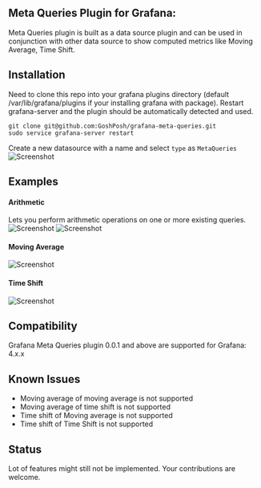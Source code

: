 ## Meta Queries Plugin for Grafana:
Meta Queries plugin is built as a data source plugin and can be used in conjunction with other data source to show computed metrics like Moving Average, Time Shift.
  
## Installation
Need to clone this repo into your grafana plugins directory (default /var/lib/grafana/plugins if your installing grafana with package).
Restart grafana-server and the plugin should be automatically detected and used.

```
git clone git@github.com:GoshPosh/grafana-meta-queries.git
sudo service grafana-server restart
```  

Create a new datasource with a name and select `type` as `MetaQueries`
![Screenshot](https://raw.githubusercontent.com/GoshPosh/grafana-meta-queries/master/img/DataSourceConfig.png?raw=true "DataSource")

## Examples
#### Arithmetic
Lets you perform arithmetic operations on one or more existing queries.
![Screenshot](https://raw.githubusercontent.com/GoshPosh/grafana-meta-queries/master/img/arithmetic-ex1.png?raw=true "Arithmetic Example 1 - Metric * 2")
![Screenshot](https://raw.githubusercontent.com/GoshPosh/grafana-meta-queries/master/img/arithmetic-ex2.png?raw=true "Arithmetic Example 2 - Metric A + Metric B")

#### Moving Average
![Screenshot](https://raw.githubusercontent.com/GoshPosh/grafana-meta-queries/master/img/moving_average-ex1.png?raw=true "Moving Average Example 1 - 7 period moving average of Metric A ")

#### Time Shift
![Screenshot](https://raw.githubusercontent.com/GoshPosh/grafana-meta-queries/master/img/time_shift-ex1.png?raw=true "Time Shift Example 1 - 1 period timeshift of Metric A ")


## Compatibility
Grafana Meta Queries plugin 0.0.1 and above are supported for Grafana: 4.x.x


## Known Issues
* Moving average of moving average is not supported
* Moving average of time shift is not supported
* Time shift of Moving average is not supported
* Time shift of Time Shift is not supported

## Status
Lot of features might still not be implemented. Your contributions are welcome.

